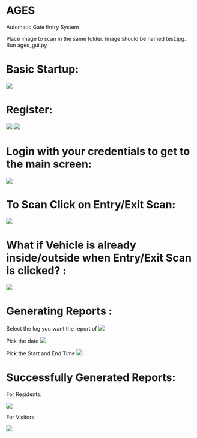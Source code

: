 # AGES
Automatic Gate Entry System

Place image to scan in the same folder. Image should be named test.jpg.
Run ages_gui.py

# Basic Startup:
![](Screenshots/BasicStartup.PNG)

# Register:
![](Screenshots/Register.PNG)
![](Screenshots/SuccesReg.PNG)

# Login with your credentials to get to the main screen:
![](Screenshots/MainScreen.PNG)

# To Scan Click on Entry/Exit Scan:
![](Screenshots/SuccessEScan.PNG)

# What if Vehicle is already inside/outside when Entry/Exit Scan is clicked? :
![](Screenshots/EntryScanFail.PNG)

# Generating Reports :
Select the log you want the report of
![](Screenshots/ReportGen.png)

Pick the date
![](Screenshots/ReportGen2.png)

Pick the Start and End Time
![](Screenshots/ReportGen3.png)

# Successfully Generated Reports:
For Residents:

![](Screenshots/ResReport.PNG)

For Visitors:

![](Screenshots/VisReport.PNG)


